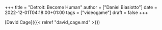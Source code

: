 +++
title = "Detroit: Become Human"
author = ["Daniel Biasiotto"]
date = 2022-12-01T04:18:00+01:00
tags = ["videogame"]
draft = false
+++

[David Cage]({{< relref "david_cage.md" >}})

